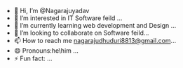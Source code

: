 - 👋 Hi, I’m @Nagarajuyadav
- 👀 I’m interested in IT Software feild ...
- 🌱 I’m currently learning web development and Design ...
- 💞️ I’m looking to collaborate on Software feild...
- 📫 How to reach me nagarajudhuduri8813@gmail.com...
- 😄 Pronouns:he\him ...
- ⚡ Fun fact: ...

<!---
Nlaniyadav/Nlaniyadav is a ✨ special ✨ repository because its `README.md` (this file) appears on your GitHub profile.
You can click the Preview link to take a look at your changes.
--->
